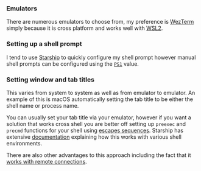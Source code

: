 ### Emulators
There are numerous emulators to choose from, my preference is [WezTerm](https://wezfurlong.org/wezterm/) simply because it is cross platform and works well with [WSL2](https://learn.microsoft.com/en-us/windows/wsl/install).

### Setting up a shell prompt
I tend to use [Starship](https://starship.rs/) to quickly configure my shell prompt however manual shell prompts can be configured using the [`PS1`](https://www.warp.dev/blog/whats-so-special-about-ps1) value.

### Setting window and tab titles
This varies from system to system as well as from emulator to emulator. An example of this is macOS automatically setting the tab title to be either the shell name or process name.

You can usually set your tab title via your emulator, however if you want a solution that works cross shell you are better off setting up `preexec` and `precmd` functions for your shell using [escapes sequences](https://gist.github.com/fnky/458719343aabd01cfb17a3a4f7296797). Starship has extensive [documentation](https://starship.rs/advanced-config) explaining how this works with various shell environments.

There are also other advantages to this approach including the fact that it [works with remote connections](https://github.com/wez/wezterm/discussions/1421).

